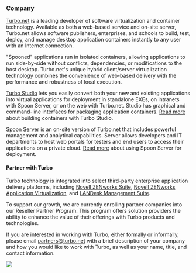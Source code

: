 ### Company

[Turbo.net](http://turbo.net) is a leading developer of software virtualization and container technology. Available as both a web-based service and on-site server, Turbo.net allows software publishers, enterprises, and schools to build, test, deploy, and manage desktop application containers instantly to any user with an Internet connection.

"Spooned" applications run in isolated containers, allowing applications to run side-by-side without conflicts, dependencies, or modifications to the host desktop. Turbo.net's unique hybrid client/server virtualization technology combines the convenience of web-based delivery with the performance and robustness of local execution.

[Turbo Studio](/studio) lets you easily convert both your new and existing applications into virtual applications for deployment in standalone EXEs, on intranets with Spoon Server, or on the web with Turbo.net. Studio has graphical and command-line interfaces for packaging application containers. [Read more](/docs/building) about building containers with Turbo Studio.

[Spoon Server](/server) is an on-site version of Turbo.net that includes powerful management and analytical capabilities. Server allows developers and IT departments to host web portals for testers and end users to access their applications on a private cloud. [Read more](/docs/deploying/to-a-turbo-server) about using Spoon Server for deployment.

#### Partner with Turbo

Turbo technology is integrated into select third-party enterprise application delivery platforms, including [Novell ZENworks Suite](https://www.novell.com/products/zenworks/zenworks-suite/), [Novell ZENworks Application Virtualization](https://www.novell.com/products/zenworks/applicationvirtualization/), and [LANDesk Management Suite](http://landesk.com/).

To support our growth, we are currently enrolling partner companies into our Reseller Partner Program. This program offers solution providers the ability to enhance the value of their offerings with Turbo products and technologies.

If you are interested in working with Turbo, either formally or informally, please email [partners@turbo.net](mailto:partners@turbo.net) with a brief description of your company and how you would like to work with Turbo, as well as your name, title, and contact information.

![](/components/docs/getting_started/about/careers-montage.jpg)